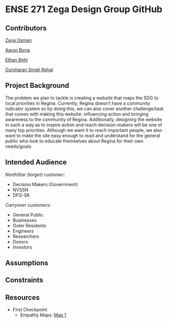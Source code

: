 # ENSE 271 Zega Design Group GitHub

## Contributors
[Zana Osman](https://github.com/Kurdonthego1)

[Aaron Borja](https://github.com/creationNA)

[Ethan Behl](https://github.com/ethos747)

[Gursharan Singh Rehal](https://github.com/gurriiee)

## Project Background
The problem we plan to tackle is creating a website that maps the SDG to local priorities in Regina. Currently, Regina doesn't have a community indicator system so by doing this, we can also cover another challenge/task that comes with making this website: influencing action and bringing awareness to the community of Regina. Additionally, designing the website in such a way as to inspire action and reach decision-makers will be one of many top priorities. Although we want it to reach important people, we also want to make the site easy enough to read and understand for the general public who look to educate themselves about Regina for their own needs/goals.

## Intended Audience
_NorthStar (target) customer_: 
- Decision Makers (Government)
- NVSSN
- DFG-SK

_Carryover customers_: 
- General Public
- Businesses
- Outer Residents
- Engineers
- Researchers
- Donors
- Investors

## Assumptions


## Constraints


## Resources
- First Checkpoint
    - Empathy Maps: [Map 1](https://github.com/Kurdonthego1/Zega-Design-Group/blob/b6c5f174e3c03712b0aa347949505c2ebf5be25c/Activity%201/Empathy%20Map%20-%20Aaron%20Borja.pdf) 


